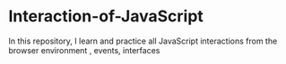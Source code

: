 # Interaction-of-JavaScript
In this repository, I learn and practice all JavaScript interactions from the browser environment , events, interfaces
